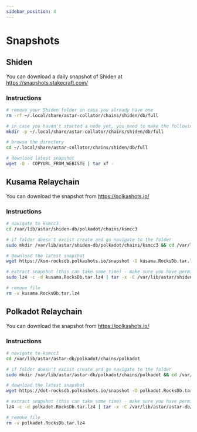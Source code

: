```yaml
---
sidebar_position: 4
---
```


# Snapshots

## Shiden

You can download a daily snapshot of Shiden at <https://snapshots.stakecraft.com/>

### Instructions

```sh
# remove your Shiden folder in case you already have one
rm -rf ~/.local/share/astar-collator/chains/shiden/db/full

# in case you haven't started a node yet, you need to make the following dir
mkdir -p ~/.local/share/astar-collator/chains/shiden/db/full

# browse the directory
cd ~/.local/share/astar-collator/chains/shiden/db/full

# download latest snapshot
wget -O - COPYURL_FROM_WEBISTE | tar xf -
```

## Kusama Relaychain

You can download the snapshot from <https://polkashots.io/>

### Instructions

```sh
# navigate to ksmcc3
cd /var/lib/astar/shiden-db/polkadot/chains/ksmcc3

# if folder doesn't excist create and go navigate to the folder
sudo mkdir /var/lib/astar/shiden-db/polkadot/chains/ksmcc3 && cd /var/lib/astar/shiden-db/polkadot/chains/ksmcc3

# download the latest snapshot
wget https://ksm-rocksdb.polkashots.io/snapshot -O kusama.RocksDb.tar.lz4

# extract snapshot (this can take some time) - make sure you have permission in the directory
sudo lz4 -c -d kusama.RocksDb.tar.lz4 | tar -x -C /var/lib/astar/shiden-db/polkadot/chains/ksmcc3

# remove file
rm -v kusama.RocksDb.tar.lz4
```

## Polkadot Relaychain

You can download the snapshot from <https://polkashots.io/>

### Instructions

```sh
# navigate to ksmcc3
cd /var/lib/astar/astar-db/polkadot/chains/polkadot

# if folder doesn't excist create and go navigate to the folder
sudo mkdir /var/lib/astar/astar-db/polkadot/chains/polkadot && cd /var/lib/astar/astar-db/polkadot/chains/polkadot

# download the latest snapshot
wget https://dot-rocksdb.polkashots.io/snapshot -O polkadot.RocksDb.tar.lz4

# extract snapshot (this can take some time) - make sure you have permission in the directory
lz4 -c -d polkadot.RocksDb.tar.lz4 | tar -x -C /var/lib/astar/astar-db/polkadot/chains/polkadot

# remove file
rm -v polkadot.RocksDb.tar.lz4
```
